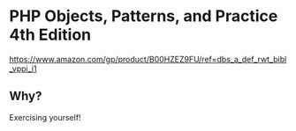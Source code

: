 # PHP Objects, Patterns, and Practice 4th Edition
https://www.amazon.com/gp/product/B00HZEZ9FU/ref=dbs_a_def_rwt_bibl_vppi_i1

## Why?
Exercising yourself!

